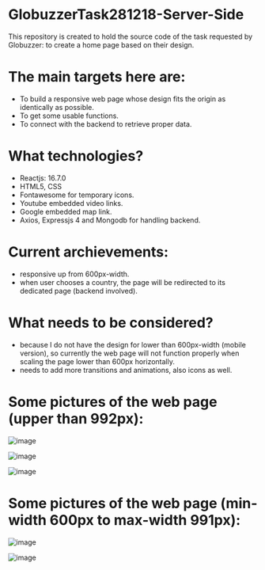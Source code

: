 # GlobuzzerTask281218-Server-Side

This repository is created to hold the source code of the task requested by Globuzzer: to create a home page based on their design.

# The main targets here are:
 - To build a responsive web page whose design fits the origin as identically as possible.
 - To get some usable functions.
 - To connect with the backend to retrieve proper data.
 
#  What technologies?
  - Reactjs: 16.7.0
  - HTML5, CSS
  - Fontawesome for temporary icons.
  - Youtube embedded video links.
  - Google embedded map link.
  - Axios, Expressjs 4 and Mongodb for handling backend.
  
 
# Current archievements:
  - responsive up from 600px-width.
  - when user chooses a country, the page will be redirected to its dedicated page (backend involved).

# What needs to be considered?
  - because I do not have the design for lower than 600px-width (mobile version), so currently the web page will not function properly
  when scaling the page lower than 600px horizontally.
  - needs to add more transitions and animations, also icons as well.
  
# Some pictures of the web page (upper than 992px):

![image](https://user-images.githubusercontent.com/25637330/50737184-eab24e80-11ce-11e9-8d50-b9a7837ca651.png)

![image](https://user-images.githubusercontent.com/25637330/50737197-0fa6c180-11cf-11e9-8345-9f2b6783cbc2.png)

![image](https://user-images.githubusercontent.com/25637330/50737236-6f9d6800-11cf-11e9-8f03-33bcb5a9646f.png)

# Some pictures of the web page (min-width 600px to max-width 991px):

![image](https://user-images.githubusercontent.com/25637330/50737254-a3788d80-11cf-11e9-8c20-e3be71a01ca5.png)

![image](https://user-images.githubusercontent.com/25637330/50737272-c145f280-11cf-11e9-9796-537fb9126f4f.png)
